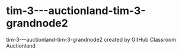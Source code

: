 # tim-3---auctionland-tim-3-grandnode2
tim-3---auctionland-tim-3-grandnode2 created by GitHub Classroom
Auctionland
